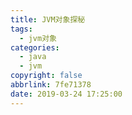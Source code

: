 ```yaml
---
title: JVM对象探秘
tags:
  - jvm对象
categories:
  - java
  - jvm
copyright: false
abbrlink: 7fe71378
date: 2019-03-24 17:25:00
---
```

